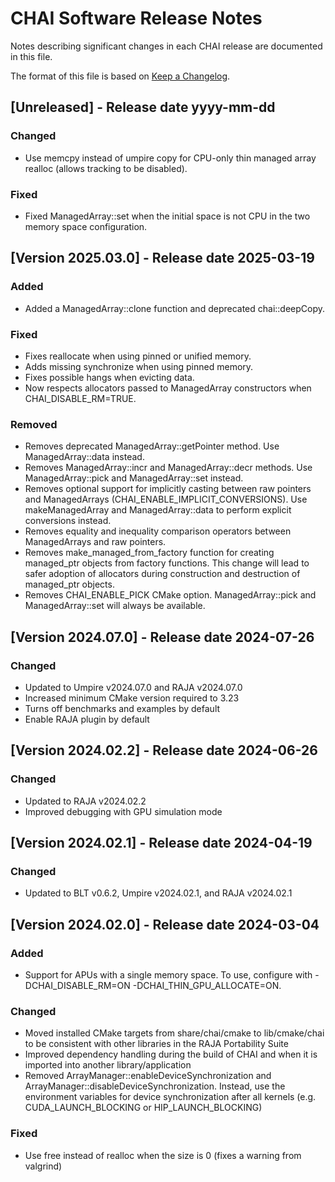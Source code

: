 [comment]: # (#################################################################)
[comment]: # (Copyright 2016-24, Lawrence Livermore National Security, LLC)
[comment]: # (and CHAI project contributors. See the CHAI LICENSE file for)
[comment]: # (details.)
[comment]: # 
[comment]: # (# SPDX-License-Identifier: BSD-3-Clause)
[comment]: # (#################################################################)

# CHAI Software Release Notes

Notes describing significant changes in each CHAI release are documented
in this file.

The format of this file is based on [Keep a Changelog](http://keepachangelog.com/en/1.0.0/).

## [Unreleased] - Release date yyyy-mm-dd

### Changed
- Use memcpy instead of umpire copy for CPU-only thin managed array realloc (allows tracking to be disabled).

### Fixed
- Fixed ManagedArray::set when the initial space is not CPU in the two memory space configuration.

## [Version 2025.03.0] - Release date 2025-03-19

### Added
- Added a ManagedArray::clone function and deprecated chai::deepCopy.

### Fixed
- Fixes reallocate when using pinned or unified memory.
- Adds missing synchronize when using pinned memory.
- Fixes possible hangs when evicting data.
- Now respects allocators passed to ManagedArray constructors when CHAI\_DISABLE\_RM=TRUE.

### Removed
- Removes deprecated ManagedArray::getPointer method. Use ManagedArray::data instead.
- Removes ManagedArray::incr and ManagedArray::decr methods. Use ManagedArray::pick and ManagedArray::set instead.
- Removes optional support for implicitly casting between raw pointers and ManagedArrays (CHAI\_ENABLE\_IMPLICIT\_CONVERSIONS). Use makeManagedArray and ManagedArray::data to perform explicit conversions instead.
- Removes equality and inequality comparison operators between ManagedArrays and raw pointers.
- Removes make\_managed\_from\_factory function for creating managed\_ptr objects from factory functions. This change will lead to safer adoption of allocators during construction and destruction of managed\_ptr objects.
- Removes CHAI\_ENABLE\_PICK CMake option. ManagedArray::pick and ManagedArray::set will always be available.

## [Version 2024.07.0] - Release date 2024-07-26

### Changed
- Updated to Umpire v2024.07.0 and RAJA v2024.07.0
- Increased minimum CMake version required to 3.23
- Turns off benchmarks and examples by default
- Enable RAJA plugin by default

## [Version 2024.02.2] - Release date 2024-06-26

### Changed
- Updated to RAJA v2024.02.2
- Improved debugging with GPU simulation mode

## [Version 2024.02.1] - Release date 2024-04-19

### Changed
- Updated to BLT v0.6.2, Umpire v2024.02.1, and RAJA v2024.02.1

## [Version 2024.02.0] - Release date 2024-03-04

### Added
- Support for APUs with a single memory space. To use, configure with -DCHAI\_DISABLE\_RM=ON -DCHAI\_THIN\_GPU\_ALLOCATE=ON.

### Changed
- Moved installed CMake targets from share/chai/cmake to lib/cmake/chai to be consistent with other libraries in the RAJA Portability Suite
- Improved dependency handling during the build of CHAI and when it is imported into another library/application
- Removed ArrayManager::enableDeviceSynchronization and ArrayManager::disableDeviceSynchronization. Instead, use the environment variables for device synchronization after all kernels (e.g. CUDA\_LAUNCH\_BLOCKING or HIP\_LAUNCH\_BLOCKING)

### Fixed
- Use free instead of realloc when the size is 0 (fixes a warning from valgrind)
